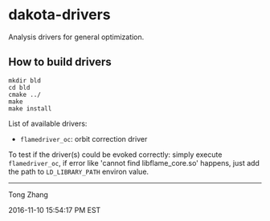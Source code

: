 dakota-drivers
==============

Analysis drivers for general optimization.

How to build drivers
--------------------

    mkdir bld
    cd bld
    cmake ../
    make
    make install

List of available drivers:

* ``flamedriver_oc``: orbit correction driver


To test if the driver(s) could be evoked correctly:
simply execute ``flamedriver_oc``, if error like 'cannot find 
libflame_core.so' happens, just add the path to ``LD_LIBRARY_PATH``
environ value.

-----------------------------------------

Tong Zhang

2016-11-10 15:54:17 PM EST
